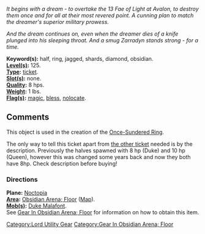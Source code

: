 *It begins with a dream - to overtake the 13 Fae of Light at Avalon, to
destroy them once and for all at their most revered point. A cunning
plan to match the dreamer's superior military prowess.*

*And the dream continues on, even when the dreamer dies of a knife
plunged into his sleeping throat. And a smug Zarradyn stands strong -
for a time.*

**Keyword(s):** half, ring, jagged, shards, diamond, obsidian.  
**[Level(s)](Object_Level.md "wikilink"):** 125.  
**[Type](:Category:_Object_Types.md "wikilink"):**
[ticket](:Category:_Tickets.md "wikilink").  
**[Slot(s)](Object_Slots.md "wikilink"):** none.  
**[Quality](Object_Quality.md "wikilink"):** 8 hps.  
**[Weight](Object_Weight.md "wikilink"):** 1 lbs.  
**[Flag(s)](:Category:_Object_Flags.md "wikilink"):**
[magic](Magic_Flag.md "wikilink"), [bless](Bless_Flag.md "wikilink"),
[nolocate](Nolocate_Flag.md "wikilink").  

## Comments

This object is used in the creation of the [Once-Sundered
Ring](Once-Sundered_Ring "wikilink").

The only way to tell this ticket apart from [the other
ticket](Half_Of_The_Sundered_Ring_(Queen).md "wikilink") needed is by
the description. Previously the halves spawned with 8 hp (Duke) and 10
hp (Queen), however this was changed some years back and now they both
have 8hp. Check description before buying!

### Directions

**Plane:** [Noctopia](:Category:Noctopia.md "wikilink")  
**[Area](:Category:_Areas.md "wikilink"):** [ Obsidian Arena;
Floor](:Category:_Obsidian_Arena;_Floor.md "wikilink")
([Map](Obsidian_Arena;_Floor_Map.md "wikilink")).  
**[Mob(s)](:Category:_Mobs.md "wikilink"):** [Duke
Malafont](Duke_Malafont "wikilink").  
See [Gear In Obsidian Arena;
Floor](:Category:Gear_In_Obsidian_Arena;_Floor.md "wikilink") for
information on how to obtain this item.

[Category:Lord Utility Gear](Category:Lord_Utility_Gear "wikilink")
[Category:Gear In Obsidian Arena;
Floor](Category:Gear_In_Obsidian_Arena;_Floor "wikilink")
